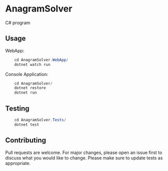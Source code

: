 # AnagramSolver

C# program

## Usage

WebApp:
```C#
    cd AnagramSolver.WebApp/
    dotnet watch run
```

Console Application:
```C#
    cd AnagramSolver/
    dotnet restore
    dotnet run
```

## Testing
```C#
    cd AnagramSolver.Tests/
    dotnet test
```

## Contributing
Pull requests are welcome. For major changes, please open an issue first to discuss what you would like to change.
Please make sure to update tests as appropriate.
